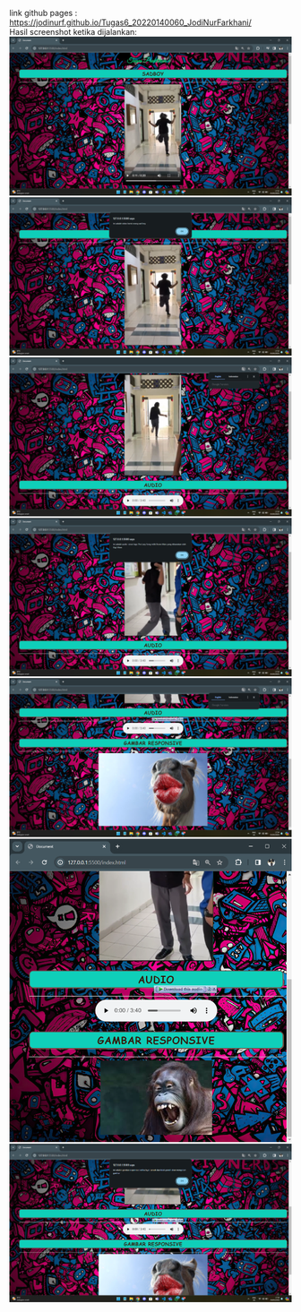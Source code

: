 link github pages : https://jodinurf.github.io/Tugas6_20220140060_JodiNurFarkhani/
<br>
Hasil screenshot ketika dijalankan:
<br>
![alt text](https://github.com/Jodinurf/Tugas6_20220140060_JodiNurFarkhani/blob/main/results/1.png?raw=true)
![alt text](https://github.com/Jodinurf/Tugas6_20220140060_JodiNurFarkhani/blob/main/results/2.png?raw=true)
![alt text](https://github.com/Jodinurf/Tugas6_20220140060_JodiNurFarkhani/blob/main/results/3.png?raw=true)
![alt text](https://github.com/Jodinurf/Tugas6_20220140060_JodiNurFarkhani/blob/main/results/4.png?raw=true)
![alt text](https://github.com/Jodinurf/Tugas6_20220140060_JodiNurFarkhani/blob/main/results/5.png?raw=true)
![alt text](https://github.com/Jodinurf/Tugas6_20220140060_JodiNurFarkhani/blob/main/results/6.png?raw=true)
![alt text](https://github.com/Jodinurf/Tugas6_20220140060_JodiNurFarkhani/blob/main/results/7.png?raw=true)
